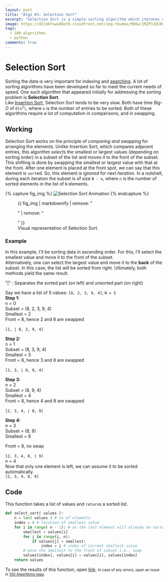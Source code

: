 ```yaml
---
layout: post
title: "Algo #3: Selection Sort"
excerpt: "Selection Sort is a simple sorting algorithm which iterates over a subset of list."
image: https://d2lm6fxwu08ot6.cloudfront.net/img-thumbs/960w/IMZP3JUC0G.jpg
tags: 
  - 100 algorithms
  - python
comments: true
---
```


# Selection Sort
Sorting the data is very important for indexing and [searching](/binary-search-insertion-sort/ "As discussed in previous post"). A lot of sorting algorithms have been developed so far to meet the current needs of speed. One such algorithm that appeared initially for addressing the sorting problem is **Selection Sort**. <br />
Like [Insertion Sort](/binary-search-insertion-sort/#sorting), Selection Sort tends to be very slow. Both have time _Big-O_ of `O(n`<sup>`2`</sup>`)`, where `n` is the number of entries to be sorted. Both of these algorithms require a lot of computation in comparisons, and in swapping. <br />

## Working
Selection Sort works on the principle of _comparing and swapping_ for arranging the elements. Unlike Insertion Sort, which compares adjacent entries, this algorithm _selects_ the smallest or largest values (depending on sorting order) in a subset of the list and moves it to the front of the subset. This shifting is done by swapping the smallest or largest value with that at the front. After one element is placed at the front spot, we can say that this element is `sort`ed. So, this element is _ignored_ for next iteration. In a nutshell, during each iteration the subset is of size `N - n`, where `n` is the number of sorted elements in the list of `N` elements. <br />

{% capture fig_img %}
![Selection Sort Animation](https://68.media.tumblr.com/331e7265003575cb04f06b3f20346e0c/tumblr_oj7gjfhBsr1w0dccho1_500.gif)
{% endcapture %}
<figure>
  {{ fig_img | markdownify | remove: "<p>" | remove: "</p>" }}
  <figcaption>Visual representation of Selection Sort.</figcaption>
</figure>

### Example
In this example, I'll be sorting data in ascending order. For this, I'll select the smallest value and move it to the front of the subset. <br />
Alternatively, one can select the largest value and move it to the **back** of the subset. In this case, the list will be sorted from right. Ultimately, both methods yield the same result. <br />

"|"
: Separates the sorted part (on left) and unsorted part (on right)

Say we have a list of 5 values: `[8, 2, 3, 9, 4]`; `N = 5` <br />
**Step 1:** <br />
n = 0 <br />
Subset = (8, 2, 3, 9, 4) <br />
Smallest = 2 <br />
Front = 8, hence 2 and 8 are swapped <br />
<br />
`[2, | 8, 3, 9, 4]`
<br />

**Step 2:** <br />
n = 1 <br />
Subset = (8, 3, 9, 4) <br />
Smallest = 3 <br />
Front = 8, hence 3 and 8 are swapped <br />
<br />
`[2, 3, | 8, 9, 4]`
<br />

**Step 3:** <br />
n = 2 <br />
Subset = (8, 9, 4) <br />
Smallest = 4 <br />
Front = 8, hence 4 and 8 are swapped <br />
<br />
`[2, 3, 4, | 8, 9]`
<br />

**Step 4:** <br />
n = 3 <br />
Subset = (8, 9) <br />
Smallest = 8 <br />

Front = 8, no swap <br />
<br />
`[2, 3, 4, 8, | 9]`
<br />
n = 4 <br />
Now that only one element is left, we can assume it to be sorted automatically.
<br />
`[2, 3, 4, 8, 9]`
<br />

## Code
This function takes a list of values and `return`s a sorted list.
```python
def select_sort( values ):
    n = len( values ) # no of elements
    index = 0 # location of smallest value
    for i in range( n - 1): # as the last element will already be sorted
        smallest = values[i]
        for j in range(i, n):
            if values[j] < smallest:
                index = j # index of current smallest value
        # move the smallest to the front of subset i.e., swap
        values[index], values[i] = values[i], values[index]
    return values
```
To see the results of this function, open [link](https://github.com/rhasnainanwar/100_days_of_algorithms/blob/master/Algo_03_-_Selection_Sort.ipynb).
<small>In case of any errors, open an issue in [100 Algorithms repo](https://github.com/rhasnainanwar/100_days_of_algorithms/issues/new).</small>